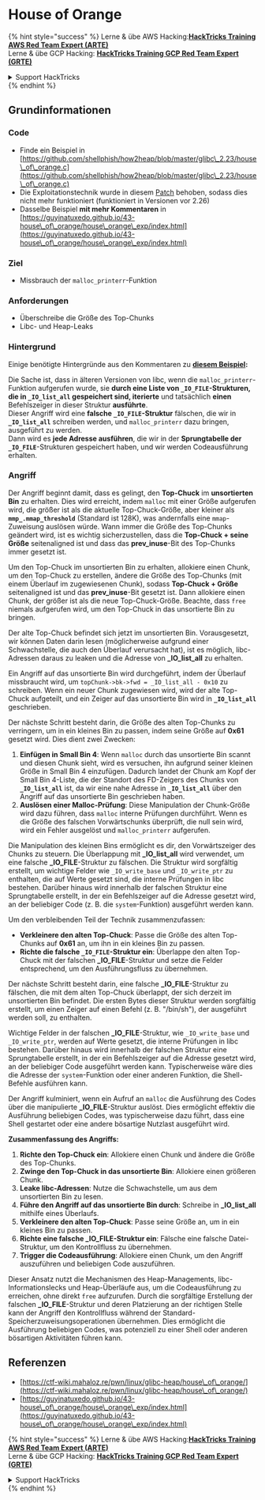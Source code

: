 # House of Orange

{% hint style="success" %}
Lerne & übe AWS Hacking:<img src="/.gitbook/assets/arte.png" alt="" data-size="line">[**HackTricks Training AWS Red Team Expert (ARTE)**](https://training.hacktricks.xyz/courses/arte)<img src="/.gitbook/assets/arte.png" alt="" data-size="line">\
Lerne & übe GCP Hacking: <img src="/.gitbook/assets/grte.png" alt="" data-size="line">[**HackTricks Training GCP Red Team Expert (GRTE)**<img src="/.gitbook/assets/grte.png" alt="" data-size="line">](https://training.hacktricks.xyz/courses/grte)

<details>

<summary>Support HackTricks</summary>

* Überprüfe die [**Abonnementpläne**](https://github.com/sponsors/carlospolop)!
* **Tritt der** 💬 [**Discord-Gruppe**](https://discord.gg/hRep4RUj7f) oder der [**Telegram-Gruppe**](https://t.me/peass) bei oder **folge** uns auf **Twitter** 🐦 [**@hacktricks\_live**](https://twitter.com/hacktricks\_live)**.**
* **Teile Hacking-Tricks, indem du PRs zu den** [**HackTricks**](https://github.com/carlospolop/hacktricks) und [**HackTricks Cloud**](https://github.com/carlospolop/hacktricks-cloud) GitHub-Repos einreichst.

</details>
{% endhint %}

## Grundinformationen

### Code

* Finde ein Beispiel in [https://github.com/shellphish/how2heap/blob/master/glibc\_2.23/house\_of\_orange.c](https://github.com/shellphish/how2heap/blob/master/glibc\_2.23/house\_of\_orange.c)
* Die Exploitationstechnik wurde in diesem [Patch](https://sourceware.org/git/?p=glibc.git;a=blobdiff;f=stdlib/abort.c;h=117a507ff88d862445551f2c07abb6e45a716b75;hp=19882f3e3dc1ab830431506329c94dcf1d7cc252;hb=91e7cf982d0104f0e71770f5ae8e3faf352dea9f;hpb=0c25125780083cbba22ed627756548efe282d1a0) behoben, sodass dies nicht mehr funktioniert (funktioniert in Versionen vor 2.26)
* Dasselbe Beispiel **mit mehr Kommentaren** in [https://guyinatuxedo.github.io/43-house\_of\_orange/house\_orange\_exp/index.html](https://guyinatuxedo.github.io/43-house\_of\_orange/house\_orange\_exp/index.html)

### Ziel

* Missbrauch der `malloc_printerr`-Funktion

### Anforderungen

* Überschreibe die Größe des Top-Chunks
* Libc- und Heap-Leaks

### Hintergrund

Einige benötigte Hintergründe aus den Kommentaren zu [**diesem Beispiel**](https://guyinatuxedo.github.io/43-house\_of\_orange/house\_orange\_exp/index.html)**:**

Die Sache ist, dass in älteren Versionen von libc, wenn die `malloc_printerr`-Funktion aufgerufen wurde, sie **durch eine Liste von `_IO_FILE`-Strukturen, die in `_IO_list_all` gespeichert sind, iterierte** und tatsächlich **einen** Befehlszeiger in dieser Struktur **ausführte**.\
Dieser Angriff wird eine **falsche `_IO_FILE`-Struktur** fälschen, die wir in **`_IO_list_all`** schreiben werden, und `malloc_printerr` dazu bringen, ausgeführt zu werden.\
Dann wird es **jede Adresse ausführen**, die wir in der **Sprungtabelle der `_IO_FILE`**-Strukturen gespeichert haben, und wir werden Codeausführung erhalten.

### Angriff

Der Angriff beginnt damit, dass es gelingt, den **Top-Chuck** im **unsortierten Bin** zu erhalten. Dies wird erreicht, indem `malloc` mit einer Größe aufgerufen wird, die größer ist als die aktuelle Top-Chuck-Größe, aber kleiner als **`mmp_.mmap_threshold`** (Standard ist 128K), was andernfalls eine `mmap`-Zuweisung auslösen würde. Wann immer die Größe des Top-Chunks geändert wird, ist es wichtig sicherzustellen, dass die **Top-Chuck + seine Größe** seitenaligned ist und dass das **prev\_inuse**-Bit des Top-Chunks immer gesetzt ist.

Um den Top-Chuck im unsortierten Bin zu erhalten, allokiere einen Chunk, um den Top-Chuck zu erstellen, ändere die Größe des Top-Chunks (mit einem Überlauf im zugewiesenen Chunk), sodass **Top-Chuck + Größe** seitenaligned ist und das **prev\_inuse**-Bit gesetzt ist. Dann allokiere einen Chunk, der größer ist als die neue Top-Chuck-Größe. Beachte, dass `free` niemals aufgerufen wird, um den Top-Chuck in das unsortierte Bin zu bringen.

Der alte Top-Chuck befindet sich jetzt im unsortierten Bin. Vorausgesetzt, wir können Daten darin lesen (möglicherweise aufgrund einer Schwachstelle, die auch den Überlauf verursacht hat), ist es möglich, libc-Adressen daraus zu leaken und die Adresse von **\_IO\_list\_all** zu erhalten.

Ein Angriff auf das unsortierte Bin wird durchgeführt, indem der Überlauf missbraucht wird, um `topChunk->bk->fwd = _IO_list_all - 0x10` zu schreiben. Wenn ein neuer Chunk zugewiesen wird, wird der alte Top-Chuck aufgeteilt, und ein Zeiger auf das unsortierte Bin wird in **`_IO_list_all`** geschrieben.

Der nächste Schritt besteht darin, die Größe des alten Top-Chunks zu verringern, um in ein kleines Bin zu passen, indem seine Größe auf **0x61** gesetzt wird. Dies dient zwei Zwecken:

1. **Einfügen in Small Bin 4**: Wenn `malloc` durch das unsortierte Bin scannt und diesen Chunk sieht, wird es versuchen, ihn aufgrund seiner kleinen Größe in Small Bin 4 einzufügen. Dadurch landet der Chunk am Kopf der Small Bin 4-Liste, die der Standort des FD-Zeigers des Chunks von **`_IO_list_all`** ist, da wir eine nahe Adresse in **`_IO_list_all`** über den Angriff auf das unsortierte Bin geschrieben haben.
2. **Auslösen einer Malloc-Prüfung**: Diese Manipulation der Chunk-Größe wird dazu führen, dass `malloc` interne Prüfungen durchführt. Wenn es die Größe des falschen Vorwärtschunks überprüft, die null sein wird, wird ein Fehler ausgelöst und `malloc_printerr` aufgerufen.

Die Manipulation des kleinen Bins ermöglicht es dir, den Vorwärtszeiger des Chunks zu steuern. Die Überlappung mit **\_IO\_list\_all** wird verwendet, um eine falsche **\_IO\_FILE**-Struktur zu fälschen. Die Struktur wird sorgfältig erstellt, um wichtige Felder wie `_IO_write_base` und `_IO_write_ptr` zu enthalten, die auf Werte gesetzt sind, die interne Prüfungen in libc bestehen. Darüber hinaus wird innerhalb der falschen Struktur eine Sprungtabelle erstellt, in der ein Befehlszeiger auf die Adresse gesetzt wird, an der beliebiger Code (z. B. die `system`-Funktion) ausgeführt werden kann.

Um den verbleibenden Teil der Technik zusammenzufassen:

* **Verkleinere den alten Top-Chuck**: Passe die Größe des alten Top-Chunks auf **0x61** an, um ihn in ein kleines Bin zu passen.
* **Richte die falsche `_IO_FILE`-Struktur ein**: Überlappe den alten Top-Chuck mit der falschen **\_IO\_FILE**-Struktur und setze die Felder entsprechend, um den Ausführungsfluss zu übernehmen.

Der nächste Schritt besteht darin, eine falsche **\_IO\_FILE**-Struktur zu fälschen, die mit dem alten Top-Chuck überlappt, der sich derzeit im unsortierten Bin befindet. Die ersten Bytes dieser Struktur werden sorgfältig erstellt, um einen Zeiger auf einen Befehl (z. B. "/bin/sh"), der ausgeführt werden soll, zu enthalten.

Wichtige Felder in der falschen **\_IO\_FILE**-Struktur, wie `_IO_write_base` und `_IO_write_ptr`, werden auf Werte gesetzt, die interne Prüfungen in libc bestehen. Darüber hinaus wird innerhalb der falschen Struktur eine Sprungtabelle erstellt, in der ein Befehlszeiger auf die Adresse gesetzt wird, an der beliebiger Code ausgeführt werden kann. Typischerweise wäre dies die Adresse der `system`-Funktion oder einer anderen Funktion, die Shell-Befehle ausführen kann.

Der Angriff kulminiert, wenn ein Aufruf an `malloc` die Ausführung des Codes über die manipulierte **\_IO\_FILE**-Struktur auslöst. Dies ermöglicht effektiv die Ausführung beliebigen Codes, was typischerweise dazu führt, dass eine Shell gestartet oder eine andere bösartige Nutzlast ausgeführt wird.

**Zusammenfassung des Angriffs:**

1. **Richte den Top-Chuck ein**: Allokiere einen Chunk und ändere die Größe des Top-Chunks.
2. **Zwinge den Top-Chuck in das unsortierte Bin**: Allokiere einen größeren Chunk.
3. **Leake libc-Adressen**: Nutze die Schwachstelle, um aus dem unsortierten Bin zu lesen.
4. **Führe den Angriff auf das unsortierte Bin durch**: Schreibe in **\_IO\_list\_all** mithilfe eines Überlaufs.
5. **Verkleinere den alten Top-Chuck**: Passe seine Größe an, um in ein kleines Bin zu passen.
6. **Richte eine falsche \_IO\_FILE-Struktur ein**: Fälsche eine falsche Datei-Struktur, um den Kontrollfluss zu übernehmen.
7. **Trigger die Codeausführung**: Allokiere einen Chunk, um den Angriff auszuführen und beliebigen Code auszuführen.

Dieser Ansatz nutzt die Mechanismen des Heap-Managements, libc-Informationslecks und Heap-Überläufe aus, um die Codeausführung zu erreichen, ohne direkt `free` aufzurufen. Durch die sorgfältige Erstellung der falschen **\_IO\_FILE**-Struktur und deren Platzierung an der richtigen Stelle kann der Angriff den Kontrollfluss während der Standard-Speicherzuweisungsoperationen übernehmen. Dies ermöglicht die Ausführung beliebigen Codes, was potenziell zu einer Shell oder anderen bösartigen Aktivitäten führen kann.

## Referenzen

* [https://ctf-wiki.mahaloz.re/pwn/linux/glibc-heap/house\_of\_orange/](https://ctf-wiki.mahaloz.re/pwn/linux/glibc-heap/house\_of\_orange/)
* [https://guyinatuxedo.github.io/43-house\_of\_orange/house\_orange\_exp/index.html](https://guyinatuxedo.github.io/43-house\_of\_orange/house\_orange\_exp/index.html)

{% hint style="success" %}
Lerne & übe AWS Hacking:<img src="/.gitbook/assets/arte.png" alt="" data-size="line">[**HackTricks Training AWS Red Team Expert (ARTE)**](https://training.hacktricks.xyz/courses/arte)<img src="/.gitbook/assets/arte.png" alt="" data-size="line">\
Lerne & übe GCP Hacking: <img src="/.gitbook/assets/grte.png" alt="" data-size="line">[**HackTricks Training GCP Red Team Expert (GRTE)**<img src="/.gitbook/assets/grte.png" alt="" data-size="line">](https://training.hacktricks.xyz/courses/grte)

<details>

<summary>Support HackTricks</summary>

* Überprüfe die [**Abonnementpläne**](https://github.com/sponsors/carlospolop)!
* **Tritt der** 💬 [**Discord-Gruppe**](https://discord.gg/hRep4RUj7f) oder der [**Telegram-Gruppe**](https://t.me/peass) bei oder **folge** uns auf **Twitter** 🐦 [**@hacktricks\_live**](https://twitter.com/hacktricks\_live)**.**
* **Teile Hacking-Tricks, indem du PRs zu den** [**HackTricks**](https://github.com/carlospolop/hacktricks) und [**HackTricks Cloud**](https://github.com/carlospolop/hacktricks-cloud) GitHub-Repos einreichst.

</details>
{% endhint %}
